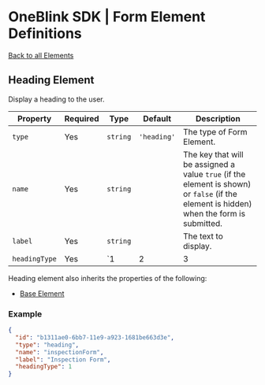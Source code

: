 # OneBlink SDK | Form Element Definitions

[Back to all Elements](./README.md)

## Heading Element

Display a heading to the user.

| Property      | Required | Type                | Default     | Description                                                                                                                              |
| ------------- | -------- | ------------------- | ----------- | ---------------------------------------------------------------------------------------------------------------------------------------- |
| `type`        | Yes      | `string`            | `'heading'` | The type of Form Element.                                                                                                                |
| `name`        | Yes      | `string`            |             | The key that will be assigned a value `true` (if the element is shown) or `false` (if the element is hidden) when the form is submitted. |
| `label`       | Yes      | `string`            |             | The text to display.                                                                                                                     |
| `headingType` | Yes      | `1 | 2 | 3 | 4 | 5` |             | The size of the heading. `1` being the largest and `5` being the smallest.                                                               |

Heading element also inherits the properties of the following:

-   [Base Element](./base-element.md)

### Example

```JSON
{
  "id": "b1311ae0-6bb7-11e9-a923-1681be663d3e",
  "type": "heading",
  "name": "inspectionForm",
  "label": "Inspection Form",
  "headingType": 1
}
```
